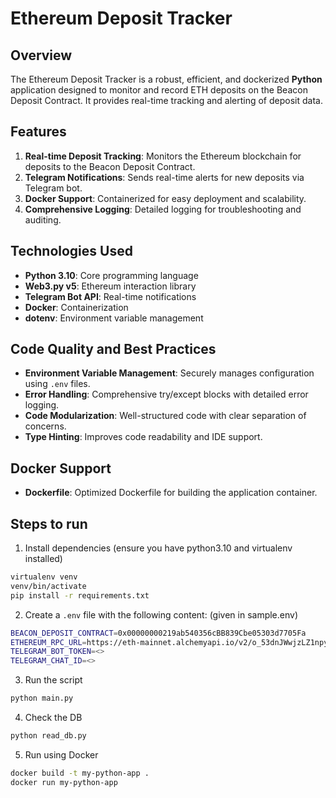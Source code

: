 # Ethereum Deposit Tracker

## Overview

The Ethereum Deposit Tracker is a robust, efficient, and dockerized **Python** application designed to monitor and record ETH deposits on the Beacon Deposit Contract. It provides real-time tracking and alerting of deposit data.

## Features

1. **Real-time Deposit Tracking**: Monitors the Ethereum blockchain for deposits to the Beacon Deposit Contract.
1. **Telegram Notifications**: Sends real-time alerts for new deposits via Telegram bot.
1. **Docker Support**: Containerized for easy deployment and scalability.
1. **Comprehensive Logging**: Detailed logging for troubleshooting and auditing.

## Technologies Used

- **Python 3.10**: Core programming language
- **Web3.py v5**: Ethereum interaction library
- **Telegram Bot API**: Real-time notifications
- **Docker**: Containerization
- **dotenv**: Environment variable management

## Code Quality and Best Practices

- **Environment Variable Management**: Securely manages configuration using `.env` files.
- **Error Handling**: Comprehensive try/except blocks with detailed error logging.
- **Code Modularization**: Well-structured code with clear separation of concerns.
- **Type Hinting**: Improves code readability and IDE support.

## Docker Support

- **Dockerfile**: Optimized Dockerfile for building the application container.

## Steps to run

1. Install dependencies (ensure you have python3.10 and virtualenv installed)
```bash
virtualenv venv
venv/bin/activate
pip install -r requirements.txt
```

2. Create a `.env` file with the following content: (given in sample.env)
```bash
BEACON_DEPOSIT_CONTRACT=0x00000000219ab540356cBB839Cbe05303d7705Fa
ETHEREUM_RPC_URL=https://eth-mainnet.alchemyapi.io/v2/o_53dnJWwjzLZ1npyP1NS7nUS74PqvcT
TELEGRAM_BOT_TOKEN=<>
TELEGRAM_CHAT_ID=<>
```

3. Run the script
```bash
python main.py
```

4. Check the DB
```bash
python read_db.py
```

5. Run using Docker
```bash
docker build -t my-python-app .
docker run my-python-app
```
